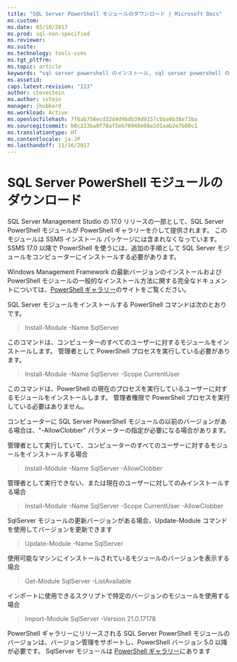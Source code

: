 ```yaml
---
title: "SQL Server PowerShell モジュールのダウンロード | Microsoft Docs"
ms.custom: 
ms.date: 03/10/2017
ms.prod: sql-non-specified
ms.reviewer: 
ms.suite: 
ms.technology: tools-ssms
ms.tgt_pltfrm: 
ms.topic: article
keywords: "sql server powershell のインストール, sql server powershell のダウンロード"
ms.assetid: 
caps.latest.revision: "113"
author: stevestein
ms.author: sstein
manager: jhubbard
ms.workload: Active
ms.openlocfilehash: 7f6ab758ecd32d4d9bdb39d9157cbba9b38e73ba
ms.sourcegitcommit: b0c223ba0f78af5eb76948e68e2d1aab2e7b80c1
ms.translationtype: HT
ms.contentlocale: ja-JP
ms.lasthandoff: 11/16/2017
---
```

# <a name="download-sql-server-powershell-module"></a>SQL Server PowerShell モジュールのダウンロード
SQL Server Management Studio の 17.0 リリースの一部として、SQL Server PowerShell モジュールが PowerShell ギャラリーを介して提供されます。  このモジュールは SSMS インストール パッケージには含まれなくなっています。 SSMS 17.0 以降で PowerShell を使うには、追加の手順として SQL Server モジュールをコンピューターにインストールする必要があります。

Windows Management Framework の最新バージョンのインストールおよび PowerShell モジュールの一般的なインストール方法に関する完全なドキュメントについては、[PowerShell ギャラリー](https://www.powershellgallery.com/)のサイトをご覧ください。

SQL Server モジュールをインストールする PowerShell コマンドは次のとおりです。

> Install-Module -Name SqlServer

このコマンドは、コンピューターのすべてのユーザーに対するモジュールをインストールします。 管理者として PowerShell プロセスを実行している必要があります。

> Install-Module -Name SqlServer -Scope CurrentUser

このコマンドは、PowerShell の現在のプロセスを実行しているユーザーに対するモジュールをインストールします。 管理者権限で PowerShell プロセスを実行している必要はありません。

コンピューターに SQL Server PowerShell モジュールの以前のバージョンがある場合は、"-AllowClobber" パラメーターの指定が必要になる場合があります。  

管理者として実行していて、コンピューターのすべてのユーザーに対するモジュールをインストールする場合

> Install-Module -Name SqlServer -AllowClobber

管理者として実行できない、または現在のユーザーに対してのみインストールする場合

> Install-Module -Name SqlServer -Scope CurrentUser -AllowClobber

SqlServer モジュールの更新バージョンがある場合、Update-Module コマンドを使用してバージョンを更新できます

> Update-Module -Name SqlServer

使用可能なマシンにインストールされているモジュールのバージョンを表示する場合

> Get-Module SqlServer -ListAvailable

インポートに使用できるスクリプトで特定のバージョンのモジュールを使用する場合

> Import-Module SqlServer -Version 21.0.17178

PowerShell ギャラリーにリリースされる SQL Server PowerShell モジュールのバージョンは、バージョン管理をサポートし、PowerShell バージョン 5.0 以降が必要です。 SqlServer モジュールは [PowerShell ギャラリー](https://www.powershellgallery.com/packages/Sqlserver/)にあります 
